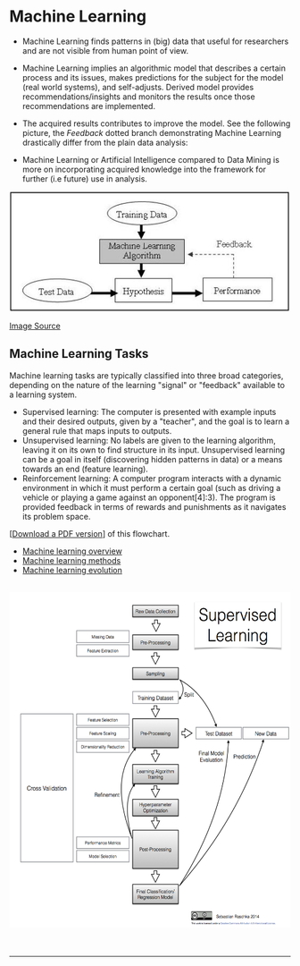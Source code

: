 # Machine Learning

- Machine Learning finds patterns in (big) data that useful for researchers and are not visible from human point of view.

- Machine Learning implies an algorithmic model that describes a certain process and its issues, makes predictions for the subject for the model (real world systems), and self-adjusts. Derived model provides recommendations/insights and monitors the results once those recommendations are implemented.

- The acquired results contributes to improve the model. See the following picture, the _Feedback_ dotted branch demonstrating Machine Learning drastically differ from the plain data analysis:


- Machine Learning or Artificial Intelligence compared to Data Mining is more on incorporating acquired knowledge into the framework for further (i.e future) use in analysis.


![Machine_Learning_Technique.jpg](../images/Machine_Learning_Technique.jpg)

[Image Source](http://scraping.pro/data-analytics-data-analysis-data-mining-data-science-machine-learning-big-data/)

## Machine Learning Tasks

Machine learning tasks are typically classified into three broad categories, depending on the nature of the learning "signal" or "feedback" available to a learning system.

- Supervised learning: The computer is presented with example inputs and their desired outputs, given by a "teacher", and the goal is to learn a general rule that maps inputs to outputs.
- Unsupervised learning: No labels are given to the learning algorithm, leaving it on its own to find structure in its input. Unsupervised learning can be a goal in itself (discovering hidden patterns in data) or a means towards an end (feature learning).
- Reinforcement learning: A computer program interacts with a dynamic environment in which it must perform a certain goal (such as driving a vehicle or playing a game against an opponent[4]:3). The program is provided feedback in terms of rewards and punishments as it navigates its problem space.


[[Download a PDF version](https://github.com/rasbt/pattern_classification/raw/master/PDFs/supervised_learning_flowchart.pdf)] of this flowchart.

* [Machine learning overview](http://usblogs.pwc.com/emerging-technology/a-look-at-machine-learning-infographic/)
* [Machine learning methods](http://usblogs.pwc.com/emerging-technology/machine-learning-methods-infographic/)
* [Machine learning evolution](http://usblogs.pwc.com/emerging-technology/machine-learning-evolution-infographic/)

<br>

<img src="../images/supervised_learning_flowchart.png" style="width: 700px; height:600px;">


<br>
<br>
<br>
<hr>
<br>
